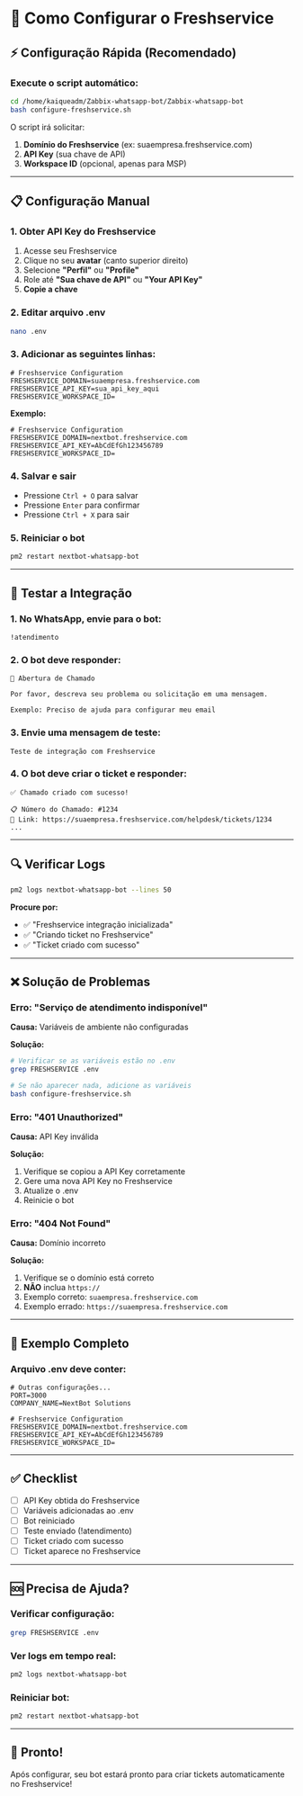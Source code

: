 # 🎫 Como Configurar o Freshservice

## ⚡ Configuração Rápida (Recomendado)

### Execute o script automático:

```bash
cd /home/kaiqueadm/Zabbix-whatsapp-bot/Zabbix-whatsapp-bot
bash configure-freshservice.sh
```

O script irá solicitar:
1. **Domínio do Freshservice** (ex: suaempresa.freshservice.com)
2. **API Key** (sua chave de API)
3. **Workspace ID** (opcional, apenas para MSP)

---

## 📋 Configuração Manual

### 1. Obter API Key do Freshservice

1. Acesse seu Freshservice
2. Clique no seu **avatar** (canto superior direito)
3. Selecione **"Perfil"** ou **"Profile"**
4. Role até **"Sua chave de API"** ou **"Your API Key"**
5. **Copie a chave**

### 2. Editar arquivo .env

```bash
nano .env
```

### 3. Adicionar as seguintes linhas:

```env
# Freshservice Configuration
FRESHSERVICE_DOMAIN=suaempresa.freshservice.com
FRESHSERVICE_API_KEY=sua_api_key_aqui
FRESHSERVICE_WORKSPACE_ID=
```

**Exemplo:**
```env
# Freshservice Configuration
FRESHSERVICE_DOMAIN=nextbot.freshservice.com
FRESHSERVICE_API_KEY=AbCdEfGh123456789
FRESHSERVICE_WORKSPACE_ID=
```

### 4. Salvar e sair

- Pressione `Ctrl + O` para salvar
- Pressione `Enter` para confirmar
- Pressione `Ctrl + X` para sair

### 5. Reiniciar o bot

```bash
pm2 restart nextbot-whatsapp-bot
```

---

## 🧪 Testar a Integração

### 1. No WhatsApp, envie para o bot:

```
!atendimento
```

### 2. O bot deve responder:

```
🎫 Abertura de Chamado

Por favor, descreva seu problema ou solicitação em uma mensagem.

Exemplo: Preciso de ajuda para configurar meu email
```

### 3. Envie uma mensagem de teste:

```
Teste de integração com Freshservice
```

### 4. O bot deve criar o ticket e responder:

```
✅ Chamado criado com sucesso!

📋 Número do Chamado: #1234
🔗 Link: https://suaempresa.freshservice.com/helpdesk/tickets/1234
...
```

---

## 🔍 Verificar Logs

```bash
pm2 logs nextbot-whatsapp-bot --lines 50
```

**Procure por:**
- ✅ "Freshservice integração inicializada"
- ✅ "Criando ticket no Freshservice"
- ✅ "Ticket criado com sucesso"

---

## ❌ Solução de Problemas

### Erro: "Serviço de atendimento indisponível"

**Causa:** Variáveis de ambiente não configuradas

**Solução:**
```bash
# Verificar se as variáveis estão no .env
grep FRESHSERVICE .env

# Se não aparecer nada, adicione as variáveis
bash configure-freshservice.sh
```

### Erro: "401 Unauthorized"

**Causa:** API Key inválida

**Solução:**
1. Verifique se copiou a API Key corretamente
2. Gere uma nova API Key no Freshservice
3. Atualize o .env
4. Reinicie o bot

### Erro: "404 Not Found"

**Causa:** Domínio incorreto

**Solução:**
1. Verifique se o domínio está correto
2. **NÃO** inclua `https://`
3. Exemplo correto: `suaempresa.freshservice.com`
4. Exemplo errado: `https://suaempresa.freshservice.com`

---

## 📝 Exemplo Completo

### Arquivo .env deve conter:

```env
# Outras configurações...
PORT=3000
COMPANY_NAME=NextBot Solutions

# Freshservice Configuration
FRESHSERVICE_DOMAIN=nextbot.freshservice.com
FRESHSERVICE_API_KEY=AbCdEfGh123456789
FRESHSERVICE_WORKSPACE_ID=
```

---

## ✅ Checklist

- [ ] API Key obtida do Freshservice
- [ ] Variáveis adicionadas ao .env
- [ ] Bot reiniciado
- [ ] Teste enviado (!atendimento)
- [ ] Ticket criado com sucesso
- [ ] Ticket aparece no Freshservice

---

## 🆘 Precisa de Ajuda?

### Verificar configuração:
```bash
grep FRESHSERVICE .env
```

### Ver logs em tempo real:
```bash
pm2 logs nextbot-whatsapp-bot
```

### Reiniciar bot:
```bash
pm2 restart nextbot-whatsapp-bot
```

---

## 🎉 Pronto!

Após configurar, seu bot estará pronto para criar tickets automaticamente no Freshservice!
